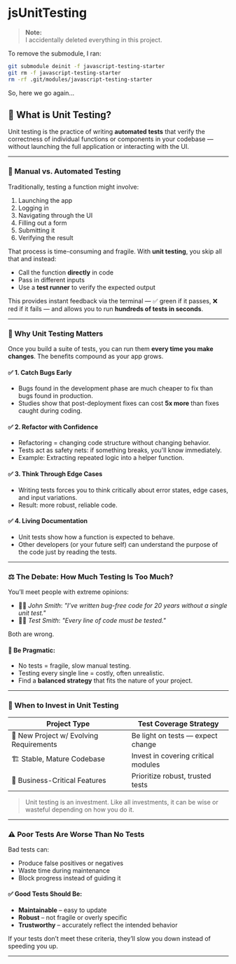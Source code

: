 # jsUnitTesting

> **Note:**  
> I accidentally deleted everything in this project.

To remove the submodule, I ran:

```bash
git submodule deinit -f javascript-testing-starter
git rm -f javascript-testing-starter
rm -rf .git/modules/javascript-testing-starter
```

So, here we go again...

## 🧪 What is Unit Testing?

Unit testing is the practice of writing **automated tests** that verify the correctness of individual functions or components in your codebase — without launching the full application or interacting with the UI.

---

### 🔄 Manual vs. Automated Testing

Traditionally, testing a function might involve:

1. Launching the app
2. Logging in
3. Navigating through the UI
4. Filling out a form
5. Submitting it
6. Verifying the result

That process is time-consuming and fragile. With **unit testing**, you skip all that and instead:

- Call the function **directly** in code
- Pass in different inputs
- Use a **test runner** to verify the expected output

This provides instant feedback via the terminal — ✅ green if it passes, ❌ red if it fails — and allows you to run **hundreds of tests in seconds**.

---

### 🧠 Why Unit Testing Matters

Once you build a suite of tests, you can run them **every time you make changes**. The benefits compound as your app grows.

#### ✅ 1. Catch Bugs Early

- Bugs found in the development phase are much cheaper to fix than bugs found in production.
- Studies show that post-deployment fixes can cost **5x more** than fixes caught during coding.

#### ✅ 2. Refactor with Confidence

- Refactoring = changing code structure without changing behavior.
- Tests act as safety nets: if something breaks, you'll know immediately.
- Example: Extracting repeated logic into a helper function.

#### ✅ 3. Think Through Edge Cases

- Writing tests forces you to think critically about error states, edge cases, and input variations.
- Result: more robust, reliable code.

#### ✅ 4. Living Documentation

- Unit tests show how a function is expected to behave.
- Other developers (or your future self) can understand the purpose of the code just by reading the tests.

---

### ⚖️ The Debate: How Much Testing Is Too Much?

You’ll meet people with extreme opinions:

- 🧔‍♂️ _John Smith_: _"I’ve written bug-free code for 20 years without a single unit test."_
- 🧑‍💻 _Test Smith_: _"Every line of code must be tested."_

Both are wrong.

#### 🧭 Be Pragmatic:

- No tests = fragile, slow manual testing.
- Testing every single line = costly, often unrealistic.
- Find a **balanced strategy** that fits the nature of your project.

---

### 🧠 When to Invest in Unit Testing

| Project Type                            | Test Coverage Strategy              |
| --------------------------------------- | ----------------------------------- |
| 🚧 New Project w/ Evolving Requirements | Be light on tests — expect change   |
| 🏗️ Stable, Mature Codebase              | Invest in covering critical modules |
| 💼 Business-Critical Features           | Prioritize robust, trusted tests    |

> Unit testing is an investment. Like all investments, it can be wise or wasteful depending on how you do it.

---

### ⚠️ Poor Tests Are Worse Than No Tests

Bad tests can:

- Produce false positives or negatives
- Waste time during maintenance
- Block progress instead of guiding it

#### ✅ Good Tests Should Be:

- **Maintainable** – easy to update
- **Robust** – not fragile or overly specific
- **Trustworthy** – accurately reflect the intended behavior

If your tests don’t meet these criteria, they’ll slow you down instead of speeding you up.

---
